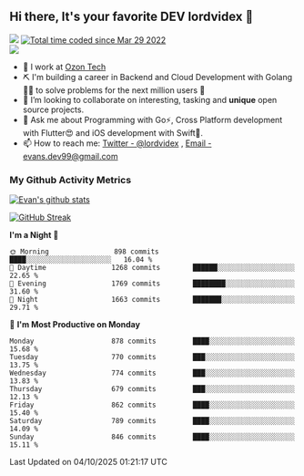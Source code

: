 ## Hi there, It's your favorite DEV lordvidex 👋
<img src="https://komarev.com/ghpvc/?username=lordvidex&label=Views&color=blue&style=plastic" /> <a href="https://wakatime.com/@0e56db35-d16b-410a-acc0-4085055304bf"><img src="https://wakatime.com/badge/user/0e56db35-d16b-410a-acc0-4085055304bf.svg" alt="Total time coded since Mar 29 2022" /></a>  
![](https://github-profile-trophy.vercel.app/?username=lordvidex)
- 🔭 I work at [Ozon Tech](https://ozon.tech/)
- ⛏️ I'm building a career in Backend and Cloud Development with Golang 🧙🏼 to solve problems for the next million users 🤌
- 👯 I’m looking to collaborate on interesting, tasking and **unique** open source projects.
- 💬 Ask me about Programming with Go⚡️, Cross Platform development with Flutter😍 and iOS development with Swift🚀.
- 📫 How to reach me: [Twitter - @lordvidex](https://twitter.com/lordvidex) , [Email - evans.dev99@gmail.com](mailto:evans.dev99@gmail.com?body=Hello%20Evans,)
  
### My Github Activity Metrics
<div>
<!-- <a href="https://github.com/lordvidex">
  <img src="https://github-readme-stats.vercel.app/api/top-langs/?username=lordvidex&theme=light" />
</a>    -->
<!-- [![Top Langs](https://github-readme-stats.vercel.app/api/top-langs/?username=lordvidex)](https://github.com/lordvidex/)  -->
<a href="https://github.com/lordvidex">
 <img src="https://github-readme-stats.vercel.app/api?username=lordvidex&show_icons=true&theme=light&line_height=27" alt="Evan's github stats"/>
</a>
</div>

[![GitHub Streak](https://github-readme-streak-stats.herokuapp.com?user=lordvidex&theme=github-dark&hide_border=true)](https://git.io/streak-stats)

<!--
  <a href="https://github.com/iampawan/FlutterExampleApps">
    <img align="center" src="https://github-readme-stats.vercel.app/api/pin/?username=iampawan&repo=FlutterExampleApps&theme=light" />

  </a>
  <a href="https://github.com/iampawan/VelocityX">
   <img align="center" src="https://github-readme-stats.vercel.app/api/pin/?username=iampawan&repo=VelocityX&theme=light" />
  </a>
-->
<!--START_SECTION:waka-->
**I'm a Night 🦉** 

```text
🌞 Morning                898 commits         ████░░░░░░░░░░░░░░░░░░░░░   16.04 % 
🌆 Daytime                1268 commits        ██████░░░░░░░░░░░░░░░░░░░   22.65 % 
🌃 Evening                1769 commits        ████████░░░░░░░░░░░░░░░░░   31.60 % 
🌙 Night                  1663 commits        ███████░░░░░░░░░░░░░░░░░░   29.71 % 
```
📅 **I'm Most Productive on Monday** 

```text
Monday                   878 commits         ████░░░░░░░░░░░░░░░░░░░░░   15.68 % 
Tuesday                  770 commits         ███░░░░░░░░░░░░░░░░░░░░░░   13.75 % 
Wednesday                774 commits         ███░░░░░░░░░░░░░░░░░░░░░░   13.83 % 
Thursday                 679 commits         ███░░░░░░░░░░░░░░░░░░░░░░   12.13 % 
Friday                   862 commits         ████░░░░░░░░░░░░░░░░░░░░░   15.40 % 
Saturday                 789 commits         ████░░░░░░░░░░░░░░░░░░░░░   14.09 % 
Sunday                   846 commits         ████░░░░░░░░░░░░░░░░░░░░░   15.11 % 
```



 Last Updated on 04/10/2025 01:21:17 UTC
<!--END_SECTION:waka-->
